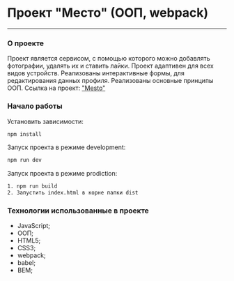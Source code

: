 # Проект "Место" (ООП, webpack)
---
### О проекте

 Проект является сервисом, с помощью которого можно добавлять фотографии, удалять их и ставить лайки. Проект адаптивен для всех видов устройств. Реализованы интерактивные формы, для редактирования данных профиля. Реализованы основные принципы ООП.
 Cсылка на проект: ["Mesto"](https://apl-by.github.io/mesto/)  

 ### Начало работы  

Установить зависимости:
```bash
npm install
```  
Запуск проекта в режиме development:  
```bash
npm run dev
```  
Запуск проекта в режиме prodiction:  
```bash
1. npm run build
2. Запустить index.html в корне папки dist
```   
 ### Технологии использованные в проекте

- JavaScript;
- ООП;
- HTML5;
- CSS3;
- webpack;
- babel;
- BEM;



